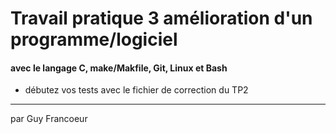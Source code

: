 # Travail pratique 3 amélioration d'un programme/logiciel
#### avec le langage C, make/Makfile, Git, Linux et Bash

+ débutez vos tests avec le fichier de correction du TP2


----
par Guy Francoeur
